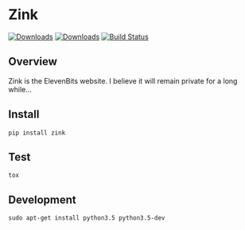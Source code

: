
Zink
====

[![Downloads](https://pypip.in/v/zink/badge.png)](https://crate.io/package/zink)
[![Downloads](https://pypip.in/d/zink/badge.png)](https://crate.io/package/zink)
[![Build Status](https://travis-ci.org/jw/zink.png)](https://travis-ci.org/jw/zink)

Overview
--------

Zink is the ElevenBits website.  I believe it will remain private for a long while...


Install
-------

    pip install zink

Test
----

    tox
    
Development
-----------

    sudo apt-get install python3.5 python3.5-dev
